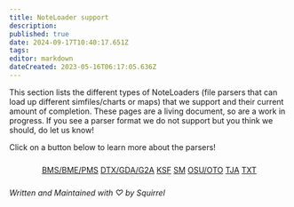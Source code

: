 ```yaml
---
title: NoteLoader support
description: 
published: true
date: 2024-09-17T10:40:17.651Z
tags: 
editor: markdown
dateCreated: 2023-05-16T06:17:05.636Z
---
```


This section lists the different types of NoteLoaders (file parsers that can load up different simfiles/charts or maps) that we support and their current amount of completion. These pages are a living document, so are a work in progress. If you see a parser format we do not support but you think we should, do let us know!

Click on a button below to learn more about the parsers!

<div style="display: flex; justify-content: center;">
  <div class="row-justified-flex-div" style="max-width: none;">
    <div class="column-aligned-flex-div" style="max-width: none; margin: 10px;">
    	<div class="row-justified-flex-div">
      	<a class="foxb foxb-primary" href="./mode-support/bms-pms-support">BMS/BME/PMS</a>
      	<a class="foxb foxb-primary" href="./mode-support/dtx-gda-support">DTX/GDA/G2A</a>
        <a class="foxb foxb-primary" href="./mode-support/ksf-support">KSF</a>
        <a class="foxb foxb-primary" href="./mode-support/sm-support">SM</a>
        <a class="foxb foxb-primary" href="./mode-support/oto-support">OSU/OTO</a>
        <a class="foxb foxb-primary" href="./mode-support/tja-support">TJA</a>
        <a class="foxb foxb-primary" href="./mode-support/txt-support">TXT</a>
    	</div>
		</div>
  </div>
</div>

_Written and Maintained with ♡ by Squirrel_